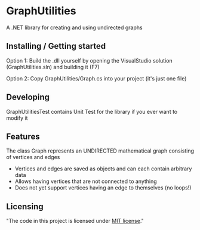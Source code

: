 # GraphUtilities

A .NET library for creating and using undirected graphs

## Installing / Getting started

Option 1:
Build the .dll yourself by opening the VisualStudio solution (GraphUtilities.sln) and building it (F7)

Option 2:
Copy GraphUtilities/Graph.cs into your project (it's just one file)

## Developing

GraphUtilitiesTest contains Unit Test for the library if you ever want to modify it

## Features

The class Graph represents an UNDIRECTED mathematical graph consisting of vertices and edges
  * Vertices and edges are saved as objects and can each contain arbitrary data
  * Allows having vertices that are not connected to anything
  * Does not yet support vertices having an edge to themselves (no loops!)

## Licensing

"The code in this project is licensed under [MIT license](https://mit-license.org/)." 
